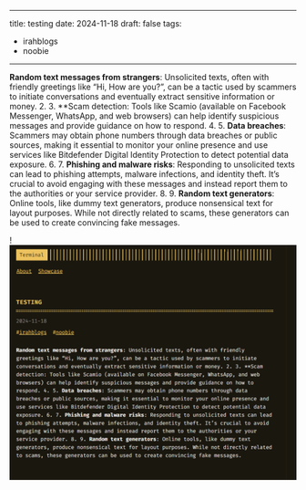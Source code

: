
---
title: testing 
date: 2024-11-18
draft: false
tags:
  - irahblogs
  - noobie
---


**Random text messages from strangers**: Unsolicited texts, often with friendly greetings like “Hi, How are you?”, can be a tactic used by scammers to initiate conversations and eventually extract sensitive information or money.
2. 
3. **Scam detection: Tools like Scamio (available on Facebook Messenger, WhatsApp, and web browsers) can help identify suspicious messages and provide guidance on how to respond.
4. 
5. **Data breaches**: Scammers may obtain phone numbers through data breaches or public sources, making it essential to monitor your online presence and use services like Bitdefender Digital Identity Protection to detect potential data exposure.
6. 
7. **Phishing and malware risks**: Responding to unsolicited texts can lead to phishing attempts, malware infections, and identity theft. It’s crucial to avoid engaging with these messages and instead report them to the authorities or your service provider.
8. 
9. **Random text generators**: Online tools, like dummy text generators, produce nonsensical text for layout purposes. While not directly related to scams, these generators can be used to create convincing fake messages.

!![Image Description](/images/Pasted%20image%2020241218124508.png)